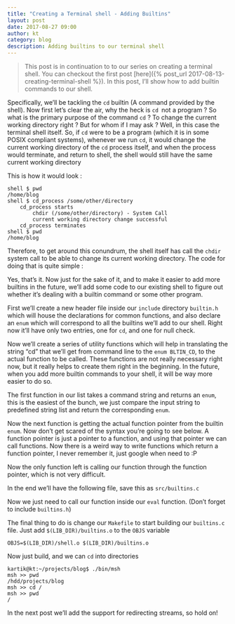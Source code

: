 ```yaml
---
title: "Creating a Terminal shell - Adding Builtins"
layout: post
date: 2017-08-27 09:00
author: kt
category: blog
description: Adding builtins to our terminal shell
---
```


> This post is in continuation to to our series on creating a terminal shell. You
> can checkout the first post
[here]({% post_url 2017-08-13-creating-terminal-shell %}). In
this post, I’ll show how to add builtin commands to our shell.

Specifically, we’ll be tackling the `cd` builtin (A command provided by the
shell). Now first let’s clear the air, why the heck is `cd `not a program ? So
what is the primary purpose of the command `cd` ? To change the current working
directory right ? But for whom if I may ask ? Well, in this case the terminal
shell itself. So, if `cd` were to be a program (which it is in some POSIX
compliant systems), whenever we run `cd`, it would change the current working
directory of the `cd` process itself, and when the process would terminate, and
return to shell, the shell would still have the same current working directory

This is how it would look :

    shell $ pwd
    /home/blog
    shell $ cd_process /some/other/directory
        cd_process starts
            chdir (/some/other/directory) - System Call
            current working directory change successful
        cd_process terminates
    shell $ pwd
    /home/blog

Therefore, to get around this conundrum, the shell itself has call the `chdir`
system call to be able to change its current working directory. The code for
doing that is quite simple :

<script src="https://gist.github.com/kartikanand/7139ea2f8555052fcb8719bab9d15c14.js"></script>

Yes, that’s it. Now just for the sake of it, and to make it easier to add more
builtins in the future, we’ll add some code to our existing shell to figure out
whether it’s dealing with a builtin command or some other program.

First we’ll create a new header file inside our `include` directory `builtin.h`
which will house the declarations for common functions, and also declare an
`enum` which will correspond to all the builtins we’ll add to our shell. Right
now it’ll have only two entries, one for `cd`, and one for null check.

<script src="https://gist.github.com/kartikanand/d041b0c28d02e52f8d4a119983dde508.js"></script>

Now we’ll create a series of utility functions which will help in translating
the string “cd” that we’ll get from command line to the `enum BLTIN_CD`, to the
actual function to be called. These functions are not really necessary right
now, but it really helps to create them right in the beginning. In the future,
when you add more builtin commands to your shell, it will be way more easier to
do so.

The first function in our list takes a command string and returns an `enum`,
this is the easiest of the bunch, we just compare the input string to predefined
string list and return the corresponding `enum`.

<script src="https://gist.github.com/kartikanand/3928e7e584736972cafbcfc3b50c1b4d.js"></script>

Now the next function is getting the actual function pointer from the builtin
`enum`. Now don’t get scared of the syntax you’re going to see below. A function
pointer is just a pointer to a function, and using that pointer we can call
functions. Now there is a weird way to write functions which return a function
pointer, I never remember it, just google when need to :P

<script src="https://gist.github.com/kartikanand/da037568709199ec0bb7f5aa533bb27f.js"></script>

Now the only function left is calling our function through the function pointer,
which is not very difficult.

<script src="https://gist.github.com/kartikanand/10203907bcdef31a82e6125799c8350e.js"></script>

In the end we’ll have the following file, save this as `src/builtins.c`

<script src="https://gist.github.com/kartikanand/8508649c037967bd5d4621ae6ac771bc.js"></script>

Now we just need to call our function inside our `eval` function. (Don’t forget
to include `builtins.h`)

<script src="https://gist.github.com/kartikanand/d8b86183f6d3c130c199935fba6c7e84.js"></script>

The final thing to do is change our `Makefile` to start building our `builtins.c
`file. Just add `$(LIB_DIR)/builtins.o` to the `OBJS` variable

    OBJS=$(LIB_DIR)/shell.o $(LIB_DIR)/builtins.o

Now just build, and we can `cd` into directories

    kartik@kt:~/projects/blog$ ./bin/msh
    msh >> pwd
    /hdd/projects/blog
    msh >> cd /
    msh >> pwd
    /

In the next post we’ll add the support for redirecting streams, so hold on!
